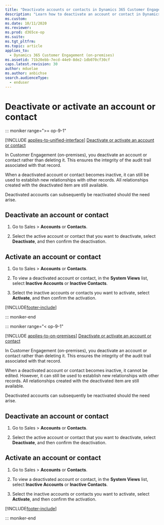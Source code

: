 ```yaml
---
title: "Deactivate accounts or contacts in Dynamics 365 Customer Engagement (on-premises)"
description: "Learn how to deactivate an account or contact in Dynamics 365 Customer Engagement (on-premises). You can also reactivate it should the need arise."
ms.custom: 
ms.date: 10/11/2020
ms.reviewer: 
ms.prod: d365ce-op
ms.suite: 
ms.tgt_pltfrm: 
ms.topic: article
applies_to: 
  - Dynamics 365 Customer Engagement (on-premises)
ms.assetid: 71b20ebb-7ecd-44e9-8de2-1db070cf30cf
caps.latest.revision: 30
author: mduelae
ms.author: anbichse
search.audienceType: 
  - enduser
---
```

# Deactivate or activate an account or contact

::: moniker range=">= op-9-1"

[!INCLUDE [applies-to-unified-interface](../includes/applies-to-unified-interface.md)]  [Deactivate or activate an account or contact](/powerapps/user/deactivate-activate-account-contact)

In Customer Engagement (on-premises), you deactivate an account or contact rather than deleting it. This ensures the integrity of the audit trail associated with that record.  
  
When a deactivated account or contact becomes inactive, it can still be used to establish new relationships with other records. All relationships created with the deactivated item are still available.
  
 Deactivated accounts can subsequently be reactivated should the need arise.  
  
## Deactivate an account or contact  
  
1.  Go to Sales > **Accounts** or **Contacts**. 
  
2.  Select the active account or contact that you want to deactivate, select **Deactivate**, and then confirm the deactivation.  
  
## Activate an account or contact  
  
1.  Go to Sales > **Accounts** or **Contacts**.
  
2.  To view a deactivated account or contact, in the **System Views** list, select **Inactive Accounts** or **Inactive Contacts**.  
  
3.  Select the inactive accounts or contacts you want to activate, select **Activate**, and then confirm the activation.  
  


[!INCLUDE[footer-include](../../../includes/footer-banner.md)]


::: moniker-end

::: moniker range="< op-9-1"


[!INCLUDE [applies-to-on-premises](../includes/applies-to-on-premises.md)] [Deactivate or activate an account or contact](/powerapps/user/deactivate-activate-account-contact)

In Customer Engagement (on-premises), you deactivate an account or contact rather than deleting it. This ensures the integrity of the audit trail associated with that record.  
  
 When a deactivated account or contact becomes inactive, it cannot be edited. However, it can still be used to establish new relationships with other records. All relationships created with the deactivated item are still available.  
  
 Deactivated accounts can subsequently be reactivated should the need arise.  
  
## Deactivate an account or contact  
  
1.  Go to Sales > **Accounts** or **Contacts**. 
  
2.  Select the active account or contact that you want to deactivate, select **Deactivate**, and then confirm the deactivation.  
  
## Activate an account or contact  
  
1.  Go to Sales > **Accounts** or **Contacts**.
  
2.  To view a deactivated account or contact, in the **System Views** list, select **Inactive Accounts** or **Inactive Contacts**.  
  
3.  Select the inactive accounts or contacts you want to activate, select **Activate**, and then confirm the activation.  
  


[!INCLUDE[footer-include](../../../includes/footer-banner.md)]

::: moniker-end
